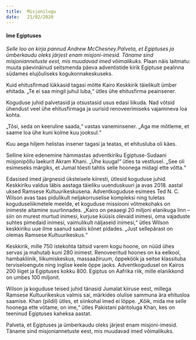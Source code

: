 ```yaml
---
title:  Misjonilugu
date:   21/02/2020
---
```


#### Ime Egiptuses

_Selle loo on kirja pannud Andrew McChesney.Palveta, et Egiptuses ja ümberkaudu oleks järjest enam misjoni-imesid. Täname sind misjoniannetuste eest, mis muudavad imed võimalikuks._
Plaan näis laitmatu: muuta päevinäinud seitsmenda päeva adventistide kirik Egiptuse pealinna südames elujõuliseks kogukonnakeskuseks.

Kuid ehitusfirmad lükkasid tagasi mõtte Kairo Keskkirik täielikult ümber ehitada. „Te ei saa mingil juhul luba,“ ütles ühe ehitusfirma peainsener.

Koguduse juhid palvetasid ja otsustasid usus edasi liikuda. Nad võtsid ühendust veel ühe ehitusfirmaga ja uurisid renoveerimiseks vajamineva loa kohta.

„Tõsi, seda on keeruline saada,“ vastas vaneminsener. „Aga me mõtleme, et saame loa ühe kuni kolme kuu jooksul.“

Kuu aega hiljem helistas insener tagasi ja teatas, et ehitusluba oli käes.

Selline kiire edenemine hämmastas adventkiriku Egiptuse-Sudaani misjonipõllu laekurit Akram Khani. „Ühe kuuga!“ ütles ta vestlusel. „See oli esimeseks märgiks, et Jumal tõesti tahtis selle hoonega midagi ette võtta.“

Edasised imed järgnesid üksteisele kiiresti, ütlesid koguduse juhid. Keskkiriku valdus läbis aastaga täieliku uuenduskuuri ja avas 2018. aastal uksed Ramsese Kultuurikeskusena. Adventkoguduse esimees Ted N. C. Wilson avas taas pidulikult neljakorruselise kompleksi ning tuletas koguduseliikmetele meelde, et koguduse missiooni võtmekohaks on inimeste aitamine suur­linnades. „Kairo on peaaegi 20 miljoni elanikuga linn – siin on murest murtud inimesi, kurjuse küüsis olevaid inimesi, oma vajaduste suhtes pimedaid inimesi, vaimulikult näljaseid inimesi,“ ütles Wilson keskkiriku uue ilme saanud saalis kõnet pidades. „Just sellepärast on olemas Ramsese Kultuurikeskus.“

Keskkirik, mille 750 istekohta täitsid varem kogu hoone, on nüüd ühes servas ja mahutab kuni 280 inimest. Renoveeritud hoones on ka eelkool, hambakliinik, liikumiskeskus, massaažiruum, õppeköök ja seitse klassituba terviseloengute ning inglise keele õppe jaoks. Adventkogudusel on Kairos 200 liiget ja Egiptuses kokku 800. Egiptus on Aafrika riik, mille elanikkond on umbes 100 miljonit.

Wilson ja koguduse teised juhid tänasid Jumalat kiiruse eest, millega Ramsese Kultuurikeskus valmis sai, märkides olulise sammuna ära ehitusloa saamise. Khan (pildil) ütles, et siinkohal imed ei lõppe. „Kõik, mida me selle hoonega ette võtame, on ime,“ ütles Pakistani päritoluga Khan, kes on teeninud Egiptuses kaheksa aastat.

Palveta, et Egiptuses ja ümberkaudu oleks järjest enam misjoni-imesid. Täname sind misjoniannetuste eest, mis muudavad imed võimalikuks.